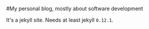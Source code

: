 #My personal blog, mostly about software development

It's a jekyll site. Needs at least jekyll `0.12.1`.
